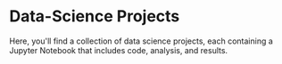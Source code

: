 # Data-Science Projects
Here, you'll find a collection of data science projects, each containing a Jupyter Notebook that includes code, analysis, and results.
